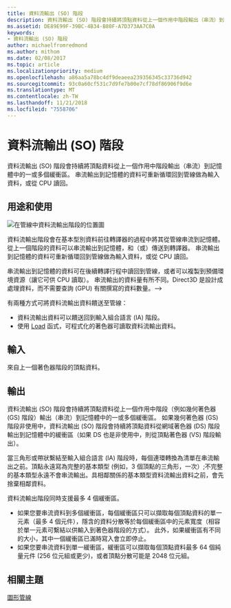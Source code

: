 ```yaml
---
title: 資料流輸出 (SO) 階段
description: 資料流輸出 (SO) 階段會持續將頂點資料從上一個作用中階段輸出（串流）到記憶體中的一或多個緩衝區。 串流輸出到記憶體的資料可重新循環回到管線做為輸入資料，或從 CPU 讀回。
ms.assetid: DE89E99F-39BC-4B34-B80F-A7D373AA7C0A
keywords:
- 資料流輸出 (SO) 階段
author: michaelfromredmond
ms.author: mithom
ms.date: 02/08/2017
ms.topic: article
ms.localizationpriority: medium
ms.openlocfilehash: a86aa5a78bc4df9deaeea239356345c33736d942
ms.sourcegitcommit: 93c0a60cf531c7d9fe7b00e7cf78df86906f9d6e
ms.translationtype: MT
ms.contentlocale: zh-TW
ms.lasthandoff: 11/21/2018
ms.locfileid: "7558706"
---
```

# <a name="stream-output-so-stage"></a>資料流輸出 (SO) 階段


資料流輸出 (SO) 階段會持續將頂點資料從上一個作用中階段輸出（串流）到記憶體中的一或多個緩衝區。 串流輸出到記憶體的資料可重新循環回到管線做為輸入資料，或從 CPU 讀回。

## <a name="span-idpurposeandusesspanspan-idpurposeandusesspanspan-idpurposeandusesspanpurpose-and-uses"></a><span id="Purpose_and_uses"></span><span id="purpose_and_uses"></span><span id="PURPOSE_AND_USES"></span>用途和使用


![在管線中資料流輸出階段的位置圖](images/d3d10-pipeline-stages-so.png)

資料流輸出階段會在基本型別資料前往轉譯器的過程中將其從管線串流到記憶體。 從上一個階段的資料可以串流輸出到記憶體，和（或）傳送到轉譯器。 串流輸出到記憶體的資料可重新循環回到管線做為輸入資料，或從 CPU 讀回。

串流輸出到記憶體的資料可在後續轉譯行程中讀回到管線，或者可以複製到預備環境資源（讓它可供 CPU 讀取）。 串流輸出的資料量有所不同。Direct3D 是設計成處理資料，而不需要查詢 (GPU) 有關撰寫的資料數量。--&gt;

有兩種方式可將資料流輸出資料饋送至管線：

-   資料流輸出資料可以饋送回到輸入組合語言 (IA) 階段。
-   使用 [Load](https://msdn.microsoft.com/library/windows/desktop/bb509694) 函式，可程式化的著色器可讀取資料流輸出資料。

## <a name="span-idinputspanspan-idinputspanspan-idinputspaninput"></a><span id="Input"></span><span id="input"></span><span id="INPUT"></span>輸入


來自上一個著色器階段的頂點資料。

## <a name="span-idoutputspanspan-idoutputspanspan-idoutputspanoutput"></a><span id="Output"></span><span id="output"></span><span id="OUTPUT"></span>輸出


資料流輸出 (SO) 階段會持續將頂點資料從上一個作用中階段（例如幾何著色器 (GS) 階段）輸出（串流）到記憶體中的一或多個緩衝區。 如果幾何著色器 (GS) 階段非使用中，資料流輸出 (SO) 階段會持續將頂點資料從網域著色器 (DS) 階段輸出到記憶體中的緩衝區（如果 DS 也是非使用中，則從頂點著色器 (VS) 階段輸出）。

當三角形或帶狀繫結至輸入組合語言 (IA) 階段時，每個連環轉換為清單在串流輸出之前。頂點永遠寫為完整的基本類型 (例如，3 個頂點的三角形，一次）;不完整的基本類型永遠不會串流輸出。具相鄰關係的基本類型資料流輸出資料之前，會先捨棄相鄰資料。

資料流輸出階段同時支援最多 4 個緩衝區。

-   如果您要串流資料到多個緩衝區，每個緩衝區只可以擷取每個頂點資料的單一元素（最多 4 個元件），隱含的資料分散等於每個緩衝區中的元素寬度（相容於單一元素可繫結以供輸入到著色器階段的方式）。 此外，如果緩衝區有不同的大小，其中一個緩衝區已滿時寫入會立即停止。
-   如果您要串流資料到單一緩衝區，緩衝區可以擷取每個頂點資料最多 64 個純量元件 (256 位元組或更少)，或者頂點分散可能是 2048 位元組。

## <a name="span-idrelated-topicsspanrelated-topics"></a><span id="related-topics"></span>相關主題


[圖形管線](graphics-pipeline.md)

 

 





